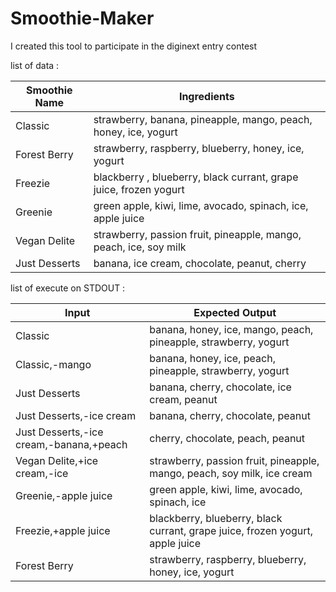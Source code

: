 # Smoothie-Maker
I created this tool to participate in the diginext entry contest

list of data : 

| Smoothie Name |	Ingredients |
|----------------|-------------|
| Classic	| strawberry, banana, pineapple, mango, peach, honey, ice, yogurt |
| Forest Berry | strawberry, raspberry, blueberry, honey, ice, yogurt |
| Freezie	| blackberry , blueberry, black currant, grape juice, frozen yogurt |
| Greenie |	green apple, kiwi, lime, avocado, spinach, ice, apple juice |
| Vegan Delite |	strawberry, passion fruit, pineapple, mango, peach, ice, soy milk |
| Just Desserts |	banana, ice cream, chocolate, peanut, cherry |

list of execute on STDOUT : 

| Input	| Expected Output|
|-------|----------------|
| Classic |	banana, honey, ice, mango, peach, pineapple, strawberry, yogurt |
| Classic,-mango |	banana, honey, ice, peach, pineapple, strawberry, yogurt
| Just Desserts |	banana, cherry, chocolate, ice cream, peanut|
| Just Desserts,-ice cream |	banana, cherry, chocolate, peanut|
| Just Desserts,-ice cream,-banana,+peach |	cherry, chocolate, peach, peanut|
| Vegan Delite,+ice cream,-ice |	strawberry, passion fruit, pineapple, mango, peach, soy milk, ice cream|
| Greenie,-apple juice |	green apple, kiwi, lime, avocado, spinach, ice|
| Freezie,+apple juice |	blackberry, blueberry, black currant, grape juice, frozen yogurt, apple juice|
| Forest Berry |	strawberry, raspberry, blueberry, honey, ice, yogurt|
